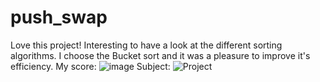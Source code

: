 # push_swap
Love this project! Interesting to have a look at the different sorting algorithms.
I choose the Bucket sort and it was a pleasure to improve it's efficiency.
My score:
![image](https://user-images.githubusercontent.com/83426352/154704076-b1f3cc14-f616-4f43-8aec-023a2e28129d.png)
Subject:
![Project](https://user-images.githubusercontent.com/83426352/154726749-9608841f-f535-4282-9f65-56bb9dff9290.png)
